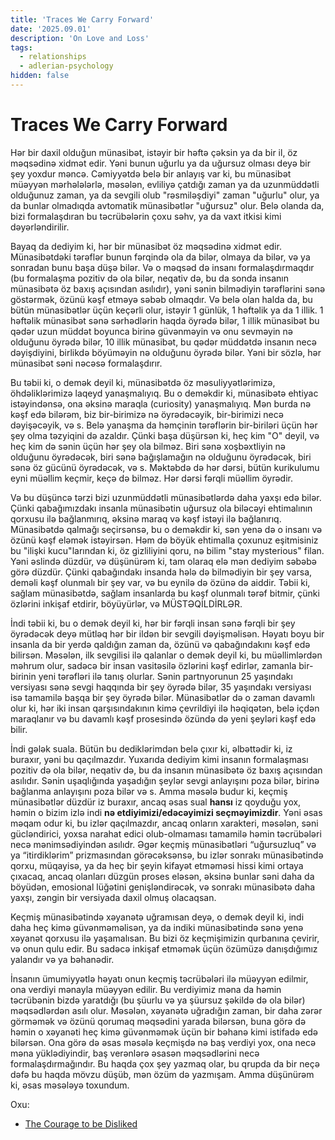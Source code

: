 ```yaml
---
title: 'Traces We Carry Forward'
date: '2025.09.01'
description: 'On Love and Loss'
tags:
  - relationships
  - adlerian-psychology
hidden: false
---
```

# Traces We Carry Forward

Hər bir daxil olduğun münasibət, istəyir bir həftə çəksin ya da bir il, öz məqsədinə xidmət edir. Yəni bunun uğurlu ya da uğursuz olması deyə bir şey yoxdur məncə. Cəmiyyətdə belə bir anlayış var ki, bu münasibət müəyyən mərhələlərlə, məsələn, evliliyə çatdığı zaman ya da uzunmüddətli olduğunuz zaman, ya da sevgili olub "rəsmi­ləşdiyi" zaman "uğurlu" olur, ya da bunlar olmadıqda avtomatik münasibətlər "uğursuz" olur. Belə olanda da, bizi formalaşdıran bu təcrübələrin çoxu səhv, ya da vaxt itkisi kimi dəyərləndirilir.

Bayaq da dediyim ki, hər bir münasibət öz məqsədinə xidmət edir. Münasibətdəki tərəflər bunun fərqində ola da bilər, olmaya da bilər, və ya sonradan bunu başa düşə bilər. Və o məqsəd də insanı formalaşdırmaqdır (bu formalaşma pozitiv də ola bilər, neqativ də, bu da sonda insanın münasibətə öz baxış açısından asılıdır), yəni sənin bilmədiyin tərəflərini sənə göstərmək, özünü kəşf etməyə səbəb olmaqdır. Və belə olan halda da, bu bütün münasibətlər üçün keçərli olur, istəyir 1 günlük, 1 həftəlik ya da 1 illik. 1 həftəlik münasibət sənə sərhədlərin haqda öyrədə bilər, 1 illik münasibət bu qədər uzun müddət boyunca birinə güvənməyin və onu sevməyin nə olduğunu öyrədə bilər, 10 illik münasibət, bu qədər müddətdə insanın necə dəyişdiyini, birlikdə böyüməyin nə olduğunu öyrədə bilər. Yəni bir sözlə, hər münasibət səni nəcə­sə formalaşdırır.

Bu təbii ki, o demək deyil ki, münasibətdə öz məsuliyyətlərimizə, öhdəliklərimizə laqeyd yanaşmalıyıq. Bu o deməkdir ki, münasibətə ehtiyac istəyindənsə, ona əksinə maraqla (curiosity) yanaşmalıyıq. Mən burda nə kəşf edə bilərəm, biz bir-birimizə nə öyrədəcəyik, bir-birimizi necə dəyişəcəyik, və s. Belə yanaşma da həmçinin tərəflərin bir-biriləri üçün hər şey olma təzyiqini də azaldır. Çünki başa düşürsən ki, heç kim "O" deyil, və heç kim də sənin üçün hər şey ola bilməz. Biri sənə xoşbəxtliyin nə olduğunu öyrədəcək, biri sənə bağışlamağın nə olduğunu öyrədəcək, biri sənə öz gücünü öyrədəcək, və s. Məktəbdə də hər dərsi, bütün kurikulumu eyni müəllim keçmir, keçə də bilməz. Hər dərsi fərqli müəllim öyrədir.

Və bu düşüncə tərzi bizi uzunmüddətli münasibətlərdə daha yaxşı edə bilər. Çünki qabağımızdakı insanla münasibətin uğursuz ola biləcəyi ehtimalının qorxusu ilə bağlanmırıq, əksinə maraq və kəşf istəyi ilə bağlanırıq. Münasibətdə qalmağı seçirsənsə, bu o deməkdir ki, sən yenə də o insanı və özünü kəşf eləmək istəyirsən. Həm də böyük ehtimalla çoxunuz eşitmisiniz bu "ilişki kucu"larından ki, öz gizliliyini qoru, nə bilim "stay mysterious" filan. Yəni əslində düzdür, və düşünürəm ki, tam olaraq elə mən dediyim səbəbə görə düzdür. Çünki qabağındakı insanda hələ də bilmədiyin bir şey varsa, deməli kəşf olunmalı bir şey var, və bu eynilə də özünə də aiddir. Təbii ki, sağlam münasibətdə, sağlam insanlarda bu kəşf olunmalı tərəf bitmir, çünki özlərini inkişaf etdirir, böyüyürlər, və MÜSTƏQİLDİRLƏR.

İndi təbii ki, bu o demək deyil ki, hər bir fərqli insan sənə fərqli bir şey öyrədəcək deyə mütləq hər bir ildən bir sevgili dəyişməlisən. Həyatı boyu bir insanla da bir yerdə qaldığın zaman da, özünü və qabağındakı­nı kəşf edə bilirsən. Məsələn, ilk sevgilisi ilə qalanlar o demək deyil ki, bu müəllimlərdən məhrum olur, sadəcə bir insan vasitəsilə özlərini kəşf edirlər, zamanla bir-birinin yeni tərəfləri ilə tanış olurlar. Sənin partnyorunun 25 yaşındakı versiyası sənə sevgi haqqında bir şey öyrədə bilər, 35 yaşındakı versiyası isə tamamilə başqa bir şey öyrədə bilər. Münasibətlər də o zaman davamlı olur ki, hər iki insan qarşısındakının kimə çevrildiyi ilə həqiqətən, belə içdən maraqlanır və bu davamlı kəşf prosesində özündə də yeni şeyləri kəşf edə bilir.

İndi gələk suala. Bütün bu dediklərimdən belə çıxır ki, əlbəttədir ki, iz buraxır, yəni bu qaçılmazdır. Yuxarıda dediyim kimi insanın formalaşması pozitiv də ola bilər, neqativ də, bu da insanın münasibətə öz baxış açısından asılıdır. Sənin uşaqlığında yaşadığın şeylər sevgi anlayışını poza bilər, birinə bağlanma anlayışını poza bilər və s. Amma məsələ budur ki, keçmiş münasibətlər düzdür iz buraxır, ancaq əsas sual **hansı** iz qoyduğu yox, həmin o bizim izlə indi **nə etdiyimizi/edəcəyimizi seçməyimizdir**.  Yəni əsas məqam odur ki, bu izlər qaçılmazdır, ancaq onların xarakteri, məsələn, səni gücləndirici, yoxsa narahat edici olub-olmaması tamamilə həmin təcrübələri necə mənimsədiyindən asılıdr. Əgər keçmiş münasibətləri “uğursuzluq” və ya “itirdiklərim” prizmasından görəcəksənsə, bu izlər sonrakı münasibətində qorxu, müqayisə, ya da heç bir şeyin kifayət etməməsi hissi kimi ortaya çıxacaq, ancaq olanları düzgün proses eləsən, əksinə bunlar səni daha da böyüdən, emosional lüğətini genişləndirəcək, və sonrakı münasibətə daha yaxşı, zəngin bir versiyada daxil olmuş olacaqsan. 

Keçmiş münasibətində xəyanətə uğramısan deyə, o demək deyil ki, indi daha heç kimə güvənməməlisən, ya da indiki münasibətində sənə yenə xəyanət qorxusu ilə yaşamalısan. Bu bizi öz keçmişimizin qurbanına çevirir, və onun qulu edir. Bu sadəcə inkişaf etməmək üçün özümüzə danışdığımız yalandır və ya bəhanədir.  

İnsanın ümumiyyətlə həyatı onun keçmiş təcrübələri ilə müəyyən edilmir, ona verdiyi mənayla müəyyən edilir. Bu verdiyimiz məna da həmin təcrübənin bizdə yaratdığı (bu şüurlu və ya şüursuz şəkildə də ola bilər) məqsədlərdən asılı olur. Məsələn, xəyanətə uğradığın zaman, bir daha zərər görməmək və özünü qorumaq məqsədini yarada bilərsən, buna görə də həmin o xəyanəti heç kimə güvənməmək üçün bir bəhanə kimi istifadə edə bilərsən. Ona görə də əsas məsələ keçmişdə nə baş verdiyi yox, ona necə məna yüklədiyindir, baş verənlərə əsasən məqsədlərini necə formalaşdırmağındır. Bu haqda çox şey yazmaq olar, bu qrupda da bir neçə dəfə bu haqda mövzu düşüb, mən özüm də yazmışam. Amma düşünürəm ki, əsas məsələyə toxundum.  


Oxu:
- [The Courage to be Disliked](https://www.goodreads.com/book/show/43306206-the-courage-to-be-disliked)